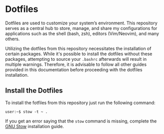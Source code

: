 # Dotfiles

Dotfiles are used to customize your system’s environment. This repository serves as a central hub to
store, manage, and share my configurations for applications such as the shell (bash, zsh), editors
(Vim/Neovim), and many others.

Utilizing the dotfiles from this repository necessitates the installation of certain packages.
While it's possible to install the dotfiles without these packages, attempting to source your
`.bashrc` afterwards will result in multiple warnings. Therefore, it is advisable to follow all
other guides provided in this documentation before proceeding with the dotfiles installation.

## Install the Dotfiles

To install the fotfiles from this repository just run the following command:

```
user:~$ stow -t ~ .
```

If you get an error saying that the `stow` command is missing, complete the [GNU Stow](stow)
installation guide.
